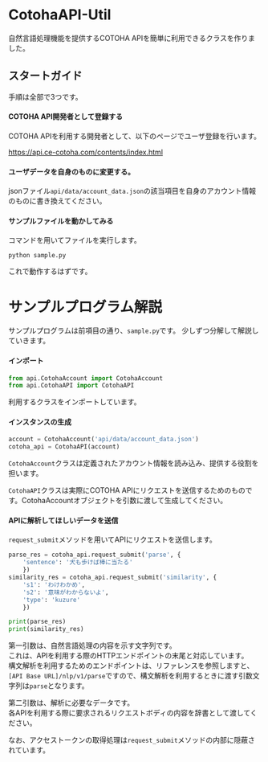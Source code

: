# CotohaAPI-Util
自然言語処理機能を提供するCOTOHA APIを簡単に利用できるクラスを作りました。

## スタートガイド
手順は全部で3つです。
#### COTOHA API開発者として登録する
COTOHA APIを利用する開発者として、以下のページでユーザ登録を行います。  

https://api.ce-cotoha.com/contents/index.html

#### ユーザデータを自身のものに変更する。
jsonファイル`api/data/account_data.json`の該当項目を自身のアカウント情報のものに書き換えてください。

#### サンプルファイルを動かしてみる
コマンドを用いてファイルを実行します。  
```
python sample.py
```

これで動作するはずです。

# サンプルプログラム解説
サンプルプログラムは前項目の通り、`sample.py`です。
少しずつ分解して解説していきます。

#### インポート
```python
from api.CotohaAccount import CotohaAccount
from api.CotohaAPI import CotohaAPI
```
利用するクラスをインポートしています。

#### インスタンスの生成
```python
account = CotohaAccount('api/data/account_data.json')
cotoha_api = CotohaAPI(account)
```

`CotohaAccount`クラスは定義されたアカウント情報を読み込み、提供する役割を担います。  

`CotohaAPI`クラスは実際にCOTOHA APIにリクエストを送信するためのものです。CotohaAccountオブジェクトを引数に渡して生成してください。

#### APIに解析してほしいデータを送信
`request_submit`メソッドを用いてAPIにリクエストを送信します。  

```python
parse_res = cotoha_api.request_submit('parse', {
    'sentence': '犬も歩けば棒に当たる'
    })
similarity_res = cotoha_api.request_submit('similarity', {
    's1': 'わけわかめ',
    's2': '意味がわからないよ',
    'type': 'kuzure'
    })

print(parse_res)
print(similarity_res)
```

第一引数は、自然言語処理の内容を示す文字列です。  
これは、APIを利用する際のHTTPエンドポイントの末尾と対応しています。  
構文解析を利用するためのエンドポイントは、リファレンスを参照しますと、`[API Base URL]/nlp/v1/parse`ですので、構文解析を利用するときに渡す引数文字列は`parse`となります。

第二引数は、解析に必要なデータです。  
各APIを利用する際に要求されるリクエストボディの内容を辞書として渡してください。  

なお、アクセストークンの取得処理は`request_submit`メソッドの内部に隠蔽されています。
